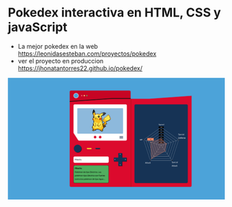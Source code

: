 # Pokedex interactiva en HTML, CSS y javaScript
- La mejor pokedex en la web  https://leonidasesteban.com/proyectos/pokedex
- ver el proyecto en produccion https://jhonatantorres22.github.io/pokedex/
<img src="https://github.com/JhonatanTorres22/pokedex/raw/main/design/Pokedex.jpg" >
